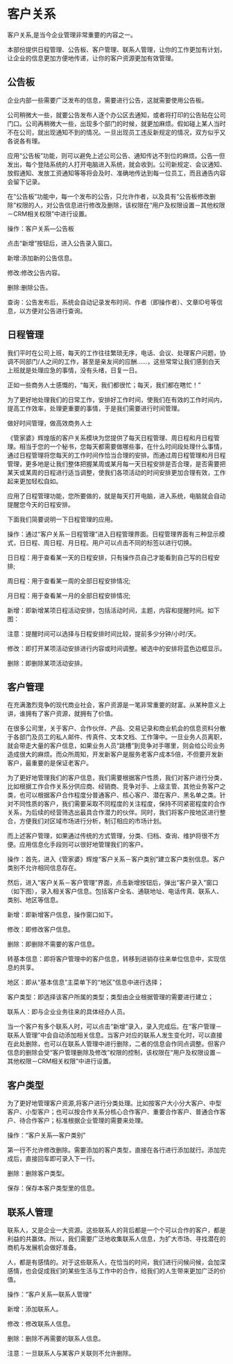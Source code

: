 # 客户关系<Badge text="辉煌系列" />

客户关系,是当今企业管理非常重要的内容之一。

本部份提供日程管理、公告板、客户管理、联系人管理，让你的工作更加有计划，让企业的信息更加方便地传递，让你的客户资源更加有效管理。


## 公告板

企业内部一些需要广泛发布的信息，需要进行公告，这就需要使用公告板。

公司稍微大一些，就要公告发布人逐个办公区去通知，或者将打印的公告贴在公司门口。公司再稍微大一些，出现多个部门的时候，就更加麻烦。假如碰上某人当时不在公司，就出现通知不到的情况。一旦出现员工违反新规定的情况，双方似乎又各说各有理。

应用“公告板”功能，则可以避免上述公司公告、通知传达不到位的麻烦。公告一但发出，每个登陆系统的人打开电脑进入系统，就会收到。公司新规定、会议通知、放假通知、发放工资通知等等将会及时、准确地传达到每一位员工，而且通告内容会留下记录。

在“公告板”功能中，每一个发布的公告，只允许作者，以及具有“公告板修改删除”权限的人，对公告信息进行修改及删除，该权限在“用户及权限设置－其他权限－CRM相关权限”中进行设置。

操作：客户关系—公告板

点击“新增”按钮后，进入公告录入窗口。

新增:添加新的公告信息。

修改:修改公告内容。

删除:删除公告。

查询：公告发布后，系统会自动记录发布时间、作者（即操作者）、文章ID号等信息，以方便对公告进行查询。


## 日程管理

我们平时在公司上班，每天的工作往往繁琐无序，电话、会议、处理客户问题，协调不同部门/人之间的工作，甚至是亲友间的应酬……，这些常常让我们感到白天上班就是处理应急的事情，没有头绪，日复一日。

正如一些商务人士感慨的，“每天，我们都很忙；每天，我们都在瞎忙！”

为了更好地处理我们的日常工作，安排好工作时间，使我们在有效的工作时间内，提高工作效率，处理更重要的事情，于是我们需要进行时间管理。

做好时间管理，做高效商务人士

《管家婆》辉煌版的客户关系模块为您提供了每天日程管理、周日程和月日程管理。相当于您的一个秘书，您每天都需要做哪些事，在什么时间段处理什么事情，通过日程管理将您每天的工作时间作恰当合理的安排。而通过周日程管理和月日程管理，更多地是让我们整体把握某周或某月每一天日程安排是否合理，是否需要把某天或某周的日程进行适当调整，使我们各项活动的时间安排更加合理有效，工作起来更加轻松自如。

应用了日程管理功能，您所要做的，就是每天打开电脑，进入系统，电脑就会自动提醒您今天的日程安排。

下面我们简要说明一下日程管理的应用。

操作：通过“客户关系－日程管理”进入日程管理界面。日程管理界面有三种显示模式，日日程、周日程、月日程。用户可以点击不同的标签以进行切换。

日日程：用于查看某一天的日程安排，只有操作员自己才能看到自己写的日程安排;

周日程：用于查看某一周的全部日程安排情况;

月日程：用于查看某一月的全部日程安排情况;

新增：即新增某项日程活动安排，包括活动时间，主题，内容和提醒时间。如下图：

注意：提醒时间可以选择与日程安排时间比较，提前多少分钟/小时/天。

修改：即打开某项活动安排进行内容或时间调整。被选中的安排将蓝色边框显示。

删除：即删除某项活动安排。


## 客户管理

在充满激烈竞争的现代商业社会，客户资源是一笔非常重要的财富。从某种意义上讲，谁拥有了客户资源，就拥有了价值。

在很多公司里，关于客户、合作伙伴、产品、交易记录和商业机会的信息资料分散于各部门及员工的私人邮件、传真件、文本文档、工作簿中。一旦业务人员离职，就会带走大量的客户信息，如果业务人员“跳槽”到竞争对手哪里，则会给公司业务造成很大的麻烦。而众所周知，开发新客户是服务老客户成本5倍，不但要开发新客户，最重要的是保证老客户。

为了更好地管理我们的客户信息，我们需要根据客户性质，我们对客户进行分类，比如根据工作合作关系分供应商、经销商、竞争对手、上级主管、其他业务客户之类，也可以根据客户合作程度分普通客户、核心客户、潜在客户、黑名单之类。针对不同性质的客户，我们需要采取不同程度的关注程度，保持不同紧密程度的合作关系，为后续的经营筛选出最具合作潜力的伙伴。同时，我们将客户按地区进行整合，方便我们对区域市场进行分析，制订相应的市场计划。

而上述客户管理，如果通过传统的方式管理，分类、归档、查询、维护将很不方便。应用信息化手段则可以很好地管理我们的客户。

操作：首先，进入《管家婆》辉煌“客户关系－客户类别”建立客户类别信息。客户类别不允许相同信息存在。

然后，进入“客户关系－客户管理”界面，点击新增按钮后，弹出“客户录入”窗口（如下图），录入相关客户信息。包括客户全名、通联地址、电话传真、联系人、类别、地区等信息。

新增：即新增客户信息，操作窗口如下。

修改：即修改客户信息。

删除：即删除不需要的客户信息。

转基本信息：即将客户管理中的客户信息，转移到进销存往来单位信息中，实现信息的共享。

地区：即从“基本信息”主菜单下的“地区”信息中进行选择；

客户类型：即选择该客户所属的类型；类型由企业根据管理的需要进行建立；

联系人：即与企业业务往来的具体经办人员。

当一个客户有多个联系人时，可以点击“新增”录入，录入完成后。在“客户管理－联系人管理”中会自动添加相关信息。当客户对应的联系人发生变化时，可以直接在此处删除，也可以在联系人管理中进行删除，二者的信息会作同点调整。但客户信息的删除会受“客户管理删除及修改”权限的控制，该权限在“用户及权限设置－其他权限－CRM相关权限”中进行设置。


## 客户类型

为了更好地管理客户资源,将客户进行分类处理。比如按客户大小分大客户、中型客户、小型客户；也可以按合作关系分核心合作客户、重要合作客户、普通合作客户、待合作客户；标准根据企业管理的需要来处理。

操作：“客户关系—客户类别”

第一行不允许修改删除。需要添加的客户类型，直接在各行进行添加就行。添加完成后，直接回车即可录入下一行。

删除：删除客户类型。

保存：保存本客户类型里的信息。
## 联系人管理

联系人，又是企业一大资源。这些联系人的背后都是一个个可以合作的客户，都是利益的共赢体。所以，我们需要广泛地收集联系人信息，为扩大市场、寻找潜在的商机与发展机会做好准备。

人，都是有感情的。对于这些联系人，在恰当的时间，我们进行问候问候，会加深感情，也会促成我们的某些生活与工作中的合作，给我们的人生带来更加广泛的价值。

操作：“客户关系—联系人管理”

新增：添加联系人。

修改：修改联系人信息。

删除：删除不再需要的联系人信息。

注意：一旦联系人与某客户关联则不允许删除。
